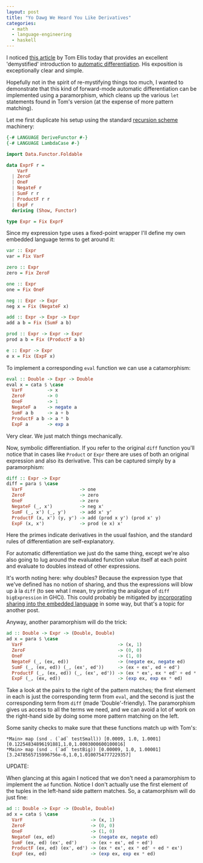 ```yaml
---
layout: post
title: "Yo Dawg We Heard You Like Derivatives"
categories:
  - math
  - language-engineering
  - haskell
---
```


I noticed [this
article](http://h2.jaguarpaw.co.uk/posts/symbolic-expressions-can-be-automatically-differentiated/)
by Tom Ellis today that provides an excellent 'demystified' introduction to
[automatic differentiation](http://alexey.radul.name/ideas/2013/introduction-to-automatic-differentiation/).  His exposition is exceptionally clear and simple.

Hopefully not in the spirit of re-mystifying things too much, I wanted to
demonstrate that this kind of forward-mode automatic differentiation can be
implemented using a paramorphism, which cleans up the various `let` statements
found in Tom's version (at the expense of more pattern matching).

Let me first duplicate his setup using the standard [recursion
scheme](http://jtobin.ca/practical-recursion-schemes/) machinery:

``` haskell
{-# LANGUAGE DeriveFunctor #-}
{-# LANGUAGE LambdaCase #-}

import Data.Functor.Foldable

data ExprF r =
    VarF
  | ZeroF
  | OneF
  | NegateF r
  | SumF r r
  | ProductF r r
  | ExpF r
  deriving (Show, Functor)

type Expr = Fix ExprF
```

Since my expression type uses a fixed-point wrapper I'll define my own
embedded language terms to get around it:

``` haskell
var :: Expr
var = Fix VarF

zero :: Expr
zero = Fix ZeroF

one :: Expr
one = Fix OneF

neg :: Expr -> Expr
neg x = Fix (NegateF x)

add :: Expr -> Expr -> Expr
add a b = Fix (SumF a b)

prod :: Expr -> Expr -> Expr
prod a b = Fix (ProductF a b)

e :: Expr -> Expr
e x = Fix (ExpF x)
```

To implement a corresponding `eval` function we can use a catamorphism:

``` haskell
eval :: Double -> Expr -> Double
eval x = cata $ \case
  VarF         -> x
  ZeroF        -> 0
  OneF         -> 1
  NegateF a    -> negate a
  SumF a b     -> a + b
  ProductF a b -> a * b
  ExpF a       -> exp a
```

Very clear.  We just match things mechanically.

Now, symbolic differentiation.  If you refer to the original `diff` function
you'll notice that in cases like `Product` or `Expr` there are uses of both an
original expression and also its derivative.  This can be captured simply by a
paramorphism:

``` haskell
diff :: Expr -> Expr
diff = para $ \case
  VarF                     -> one
  ZeroF                    -> zero
  OneF                     -> zero
  NegateF (_, x')          -> neg x'
  SumF (_, x') (_, y')     -> add x' y'
  ProductF (x, x') (y, y') -> add (prod x y') (prod x' y)
  ExpF (x, x')             -> prod (e x) x'
```

Here the primes indicate derivatives in the usual fashion, and the standard
rules of differentiation are self-explanatory.

For automatic differentiation we just do the same thing, except we're also also
going to lug around the evaluated function value itself at each point and
evaluate to doubles instead of other expressions.

It's worth noting here: why doubles?  Because the expression type that we've
defined has no notion of sharing, and thus the expressions will blow up à la
`diff` (to see what I mean, try printing the analogue of `diff bigExpression`
in GHCi).  This could probably be mitigated by [incorporating sharing into the
embedded language](http://jtobin.ca/sharing-in-haskell-edsls/) in some way, but
that's a topic for another post.

Anyway, another paramorphism will do the trick:

``` haskell
ad :: Double -> Expr -> (Double, Double)
ad x = para $ \case
  VarF                                   -> (x, 1)
  ZeroF                                  -> (0, 0)
  OneF                                   -> (1, 0)
  NegateF (_, (ex, ed))                  -> (negate ex, negate ed)
  SumF (_, (ex, ed)) (_, (ex', ed'))     -> (ex + ex', ed + ed')
  ProductF (_, (ex, ed)) (_, (ex', ed')) -> (ex * ex', ex * ed' + ed * ex')
  ExpF (_, (ex, ed))                     -> (exp ex, exp ex * ed)
```

Take a look at the pairs to the right of the pattern matches; the first element
in each is just the corresponding term from `eval`, and the second is just the
corresponding term from `diff` (made 'Double'-friendly).  The paramorphism
gives us access to all the terms we need, and we can avoid a lot of work on
the right-hand side by doing some more pattern matching on the left.

Some sanity checks to make sure that these functions match up with Tom's:

```
*Main> map (snd . (`ad` testSmall)) [0.0009, 1.0, 1.0001]
[0.12254834896191881,1.0,1.0003000600100016]
*Main> map (snd . (`ad` testBig)) [0.00009, 1.0, 1.00001]
[3.2478565715996756e-6,1.0,1.0100754777229357]
```

UPDATE:

When glancing at this again I noticed that we don't need a paramorphism to
implement the `ad` function.  Notice I don't actually use the first element of
the tuples in the left-hand side pattern matches.  So, a catamorphism will do
just fine:

``` haskell
ad :: Double -> Expr -> (Double, Double)
ad x = cata $ \case
  VarF                         -> (x, 1)
  ZeroF                        -> (0, 0)
  OneF                         -> (1, 0)
  NegateF (ex, ed)             -> (negate ex, negate ed)
  SumF (ex, ed) (ex', ed')     -> (ex + ex', ed + ed')
  ProductF (ex, ed) (ex', ed') -> (ex * ex', ex * ed' + ed * ex')
  ExpF (ex, ed)                -> (exp ex, exp ex * ed)
```


